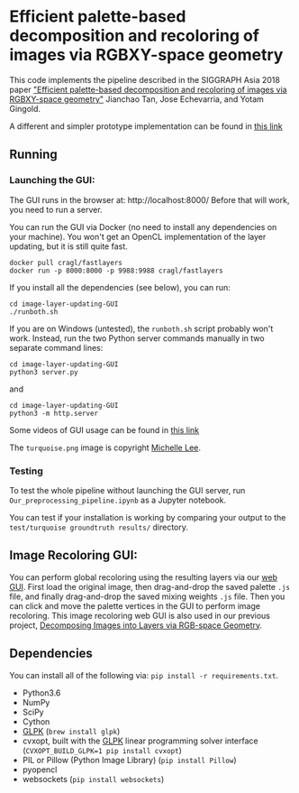 # Efficient palette-based decomposition and recoloring of images via RGBXY-space geometry

This code implements the pipeline described in the SIGGRAPH Asia 2018 paper ["Efficient palette-based decomposition and recoloring of images via RGBXY-space geometry"](https://cragl.cs.gmu.edu/fastlayers/) Jianchao Tan, Jose Echevarria, and Yotam Gingold.

A different and simpler prototype implementation can be found in [this link](https://cragl.cs.gmu.edu/fastlayers/RGBXY_weights.py)

## Running

### Launching the GUI:

The GUI runs in the browser at: http://localhost:8000/
Before that will work, you need to run a server.

You can run the GUI via Docker (no need to install any dependencies on your machine). You won't get an OpenCL implementation of the layer updating, but it is still quite fast.

    docker pull cragl/fastlayers
    docker run -p 8000:8000 -p 9988:9988 cragl/fastlayers

If you install all the dependencies (see below), you can run:

    cd image-layer-updating-GUI
    ./runboth.sh

If you are on Windows (untested), the `runboth.sh` script probably won't work. Instead, run the two Python server commands manually in two separate command lines:

    cd image-layer-updating-GUI
    python3 server.py

and

    cd image-layer-updating-GUI
    python3 -m http.server

Some videos of GUI usage can be found in [this link](https://cragl.cs.gmu.edu/fastlayers/)

The `turquoise.png` image is copyright [Michelle Lee](https://cargocollective.com/michellelee).

### Testing

To test the whole pipeline without launching the GUI server, run `Our_preprocessing_pipeline.ipynb` as a Jupyter notebook.

You can test if your installation is working by comparing your output to the `test/turquoise groundtruth results/` directory.

## Image Recoloring GUI:

You can perform global recoloring using the resulting layers via our [web GUI](https://yig.github.io/image-rgb-in-3D/).
First load the original image, then drag-and-drop the saved palette `.js` file, and finally drag-and-drop the saved mixing weights `.js` file. Then you can click and move the palette vertices in the GUI to perform image recoloring.
This image recoloring web GUI is also used in our previous project, [Decomposing Images into Layers via RGB-space Geometry](https://github.com/JianchaoTan/Decompose-Single-Image-Into-Layers).

## Dependencies

You can install all of the following via: `pip install -r requirements.txt`.

* Python3.6
* NumPy
* SciPy
* Cython
* [GLPK](https://www.gnu.org/software/glpk/) (`brew install glpk`)
* cvxopt, built with the [GLPK](https://www.gnu.org/software/glpk/) linear programming solver interface (`CVXOPT_BUILD_GLPK=1 pip install cvxopt`)
* PIL or Pillow (Python Image Library) (`pip install Pillow`)
* pyopencl
* websockets (`pip install websockets`)
